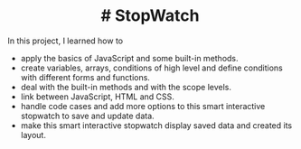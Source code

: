 <h1 align=center > # StopWatch </h1>

In this project, I learned how to 
- apply the basics of JavaScript and some built-in methods.
- create variables, arrays, conditions of high level and define conditions with different forms and functions.
- deal with the built-in methods and with the scope levels.
- link between JavaScript, HTML and CSS.
- handle code cases and add more options to this smart interactive stopwatch to save and update data.
- make this smart interactive stopwatch display saved data and created its layout. 
